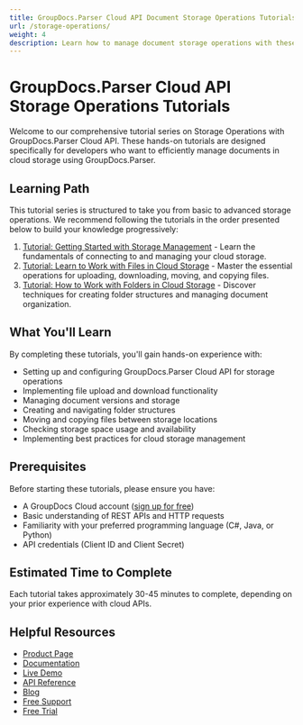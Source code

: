 ```yaml
---
title: GroupDocs.Parser Cloud API Document Storage Operations Tutorials
url: /storage-operations/
weight: 4
description: Learn how to manage document storage operations with these step-by-step tutorials for GroupDocs.Parser Cloud API
---
```


# GroupDocs.Parser Cloud API Storage Operations Tutorials

Welcome to our comprehensive tutorial series on Storage Operations with GroupDocs.Parser Cloud API. These hands-on tutorials are designed specifically for developers who want to efficiently manage documents in cloud storage using GroupDocs.Parser.

## Learning Path

This tutorial series is structured to take you from basic to advanced storage operations. We recommend following the tutorials in the order presented below to build your knowledge progressively:

1. [Tutorial: Getting Started with Storage Management](/storage-operations/working-with-storage/) - Learn the fundamentals of connecting to and managing your cloud storage.
2. [Tutorial: Learn to Work with Files in Cloud Storage](/storage-operations/working-with-files/) - Master the essential operations for uploading, downloading, moving, and copying files.
3. [Tutorial: How to Work with Folders in Cloud Storage](/storage-operations/working-with-folder/) - Discover techniques for creating folder structures and managing document organization.

## What You'll Learn

By completing these tutorials, you'll gain hands-on experience with:

- Setting up and configuring GroupDocs.Parser Cloud API for storage operations
- Implementing file upload and download functionality
- Managing document versions and storage
- Creating and navigating folder structures
- Moving and copying files between storage locations
- Checking storage space usage and availability
- Implementing best practices for cloud storage management

## Prerequisites

Before starting these tutorials, please ensure you have:

- A GroupDocs Cloud account ([sign up for free](https://dashboard.groupdocs.cloud/#/apps))
- Basic understanding of REST APIs and HTTP requests
- Familiarity with your preferred programming language (C#, Java, or Python)
- API credentials (Client ID and Client Secret)

## Estimated Time to Complete

Each tutorial takes approximately 30-45 minutes to complete, depending on your prior experience with cloud APIs.

## Helpful Resources

- [Product Page](https://products.groupdocs.cloud/parser/)
- [Documentation](https://docs.groupdocs.cloud/parser/)
- [Live Demo](https://products.groupdocs.app/parser/family)
- [API Reference](https://reference.groupdocs.cloud/parser/)
- [Blog](https://blog.groupdocs.cloud/categories/groupdocs.parser-cloud-product-family/)
- [Free Support](https://forum.groupdocs.cloud/c/parser/19/)
- [Free Trial](https://dashboard.groupdocs.cloud/#/apps)
